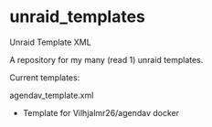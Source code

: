 # unraid_templates
Unraid Template XML

A repository for my many (read 1) unraid templates.

Current templates:

agendav_template.xml
- Template for Vilhjalmr26/agendav docker
